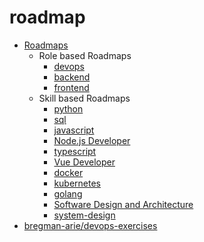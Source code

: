 # roadmap

* [Roadmaps](https://roadmap.sh/)
    * Role based Roadmaps
        * [devops](https://roadmap.sh/devops)
        * [backend](https://roadmap.sh/backend)
        * [frontend](https://roadmap.sh/frontend)
    * Skill based Roadmaps
        * [python](https://roadmap.sh/python)
        * [sql](https://roadmap.sh/sql)
        * [javascript](https://roadmap.sh/javascript)
        * [Node.js Developer](https://roadmap.sh/nodejs)
        * [typescript](https://roadmap.sh/typescript)
        * [Vue Developer](https://roadmap.sh/vue)
        * [docker](https://roadmap.sh/docker)
        * [kubernetes](https://roadmap.sh/kubernetes)        
        * [golang](https://roadmap.sh/golang)
        * [Software Design and Architecture](https://roadmap.sh/software-design-architecture)
        * [system-design](https://roadmap.sh/system-design)        
* [bregman-arie/devops-exercises](https://github.com/bregman-arie/devops-exercises)